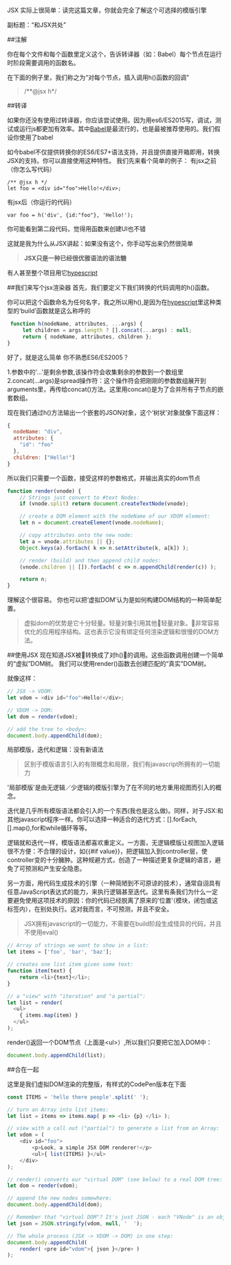   JSX 实际上很简单：读完这篇文章，你就会完全了解这个可选择的模版引擎

  副标题：“和JSX共处”


##注解

  你在每个文件和每个函数里定义这个，告诉转译器（如：Babel）每个节点在运行时阶段需要调用的函数名。

  在下面的例子里，我们称之为“对每个节点，插入调用h()函数的回调”

  >/**@jsx h*/

##转译

  如果你还没有使用过转译器，你应该尝试使用。因为用es6/ES2015写，调试，测试或运行js都更加有效率。其中[Babel](https://babeljs.io)是最流行的，也是最被推荐使用的。我们假设你使用了babel
    
  如今babel不仅提供转换你的ES6/ES7+语法支持，并且提供直接开箱即用，转换JSX的支持。你可以直接使用这种特性。
  我们先来看个简单的例子：
  有jsx之前（你怎么写代码）
  
    /** @jsx h */
    let foo = <div id="foo">Hello!</div>; 
  

有jsx后（你运行的代码）

`var foo = h('div', {id:"foo"}, 'Hello!');`

你可能看到第二段代码，觉得用函数来创建UI也不错

这就是我为什么从JSX讲起：如果没有这个，你手动写出来仍然很简单

> **JSX只是一种已经很优雅语法的语法糖**

有人甚至整个项目用它[hypescript](https://github.com/hyperhype/hyperscript)

##我们来写个jsx渲染器
 首先，我们要定义下我们转换的代码调用的h()函数。

 你可以把这个函数命名为任何名字，我之所以用h(),是因为在[hypescript](https://github.com/hyperhype/hyperscript)里这种类型的‘build’函数就是这么称呼的
 ```javascript
  function h(nodeName, attributes, ...args) {  
      let children = args.length ? [].concat(...args) : null;
      return { nodeName, attributes, children };
}
 ```
好了，就是这么简单
 你不熟悉ES6/ES2005？
 
 1.参数中的'...'是剩余参数,该操作符会收集剩余的参数到一个数组里
 2.concat(...args)是spread操作符：这个操作符会把刚刚的参数数组展开到arguments里，再传给concat()方法。这里用concat()是为了合并所有子节点的嵌套数组。

 现在我们通过h()方法输出一个嵌套的JSON对象，这个‘树状’对象就像下面这样：
```javascript
{
  nodeName: "div",
  attributes: {
    "id": "foo"
  },
  children: ["Hello!"]
}
```

所以我们只需要一个函数，接受这样的参数格式，并输出真实的dom节点

```javascript
function render(vnode) {  
    // Strings just convert to #text Nodes:
    if (vnode.split) return document.createTextNode(vnode);

    // create a DOM element with the nodeName of our VDOM element:
    let n = document.createElement(vnode.nodeName);

    // copy attributes onto the new node:
    let a = vnode.attributes || {};
    Object.keys(a).forEach( k => n.setAttribute(k, a[k]) );

    // render (build) and then append child nodes:
    (vnode.children || []).forEach( c => n.appendChild(render(c)) );

    return n;
}
```
理解这个很容易。
你也可以把‘虚拟DOM’认为是如何构建DOM结构的一种简单配置。

>虚拟dom的优势是它十分轻量。轻量对象引用其他轻量对象。非常容易优化的应用程序结构。这也表示它没有绑定任何渲染逻辑和很慢的DOM方法。

##使用JSX
现在知道JSX被转换成了对h()的调用。这些函数调用创建一个简单的“虚拟”DOM树。 
我们可以使用render()函数去创建匹配的“真实”DOM树。

就像这样：

```javascript
// JSX -> VDOM:
let vdom = <div id="foo">Hello!</div>;

// VDOM -> DOM:
let dom = render(vdom);

// add the tree to <body>:
document.body.appendChild(dom);  
```
局部模版，迭代和逻辑：没有新语法

>区别于模版语言引入的有限概念和局限，我们有javascript所拥有的一切能力

'局部模版'是由无逻辑／少逻辑的模版引擎为了在不同的地方重用视图而引入的概念。

迭代是几乎所有模版语法都会引入的一个东西(我也是这么做)。同样，对于JSX:和其他javascript程序一样。你可以选择一种适合的迭代方式：[].forEach,[].map(),for和while循环等等。

逻辑就和迭代一样，模版语法都喜欢重定义。一方面，无逻辑模版让视图加入逻辑很不方便：不合理的设计，如{{#if value}}，把逻辑加入到controller层，使controller变的十分臃肿。这种规避方式，创造了一种描述更复杂逻辑的语言，避免了可预测和产生安全隐患。

另一方面，用代码生成技术的引擎（一种简陋到不可原谅的技术），通常自诩具有任意JavaScript表达式的能力，来执行逻辑甚至迭代。这里有条我们为什么一定要避免使用这项技术的原因：你的代码已经脱离了原来的’位置‘（模块，闭包或这标签内），在别处执行。这对我而言，不可预测，并且不安全。

>JSX拥有javascript的一切能力，不需要在build阶段生成怪异的代码，并且不使用eval()

```javascript
// Array of strings we want to show in a list:
let items = ['foo', 'bar', 'baz'];

// creates one list item given some text:
function item(text) {  
    return <li>{text}</li>;
}

// a "view" with "iteration" and "a partial":
let list = render(  
  <ul>
    { items.map(item) }
  </ul>
);
```
render()返回一个DOM节点（上面是\<ul>）,所以我们只要把它加入DOM中：
```javascript
document.body.appendChild(list);  
```
##合在一起

这里是我们虚拟DOM渲染的完整版，有样式的CodePen版本在下面
```javascript
const ITEMS = 'hello there people'.split(' ');

// turn an Array into list items: 
let list = items => items.map( p => <li> {p} </li> );

// view with a call out ("partial") to generate a list from an Array:
let vdom = (  
    <div id="foo">
        <p>Look, a simple JSX DOM renderer!</p>
        <ul>{ list(ITEMS) }</ul>
    </div>
);

// render() converts our "virtual DOM" (see below) to a real DOM tree:
let dom = render(vdom);

// append the new nodes somewhere:
document.body.appendChild(dom);

// Remember that "virtual DOM"? It's just JSON - each "VNode" is an object with 3 properties.
let json = JSON.stringify(vdom, null, '  ');

// The whole process (JSX -> VDOM -> DOM) in one step:
document.body.appendChild(  
    render( <pre id="vdom">{ json }</pre> )
);
```
